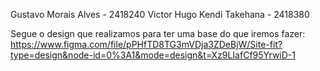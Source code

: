 Gustavo Morais Alves - 2418240
Victor Hugo Kendi Takehana - 2418380

Segue o design que realizamos para ter uma base do que iremos fazer: https://www.figma.com/file/pPHfTD8TG3mVDja3ZDeBjW/Site-fit?type=design&node-id=0%3A1&mode=design&t=Xz9LIafCf95YrwiD-1
